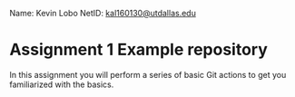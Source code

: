 Name: Kevin Lobo
NetID: kal160130@utdallas.edu
# Assignment 1 Example repository

In this assignment you will perform a series of basic Git actions to get you familiarized with the basics.
